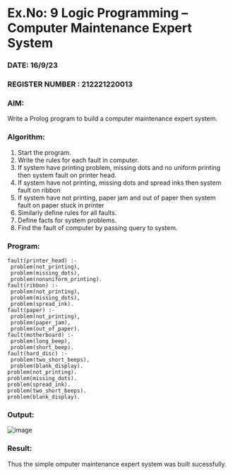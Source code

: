 # Ex.No: 9  Logic Programming –  Computer Maintenance Expert System
### DATE:    16/9/23                                                                           
### REGISTER NUMBER : 212221220013
### AIM: 
Write a Prolog program to build a computer maintenance expert system.
###  Algorithm:
1. Start the program.
2. Write the rules for each fault in computer.
3. If system have printing problem, missing dots and no uniform printing then system fault on printer head.
4. If system have not printing, missing dots and spread inks then system fault on ribbon
5. If system have not printing, paper jam and out of paper then system fault on paper stuck in printer
6. Similarly define rules for all faults.
7. Define facts for system problems.
8. Find the fault of computer by passing query to system.
     
### Program:
```
fault(printer_head) :-
 problem(not_printing),
 problem(missing_dots),
 problem(nonuniform_printing).
fault(ribbon) :-
 problem(not_printing),
 problem(missing_dots),
 problem(spread_ink).
fault(paper) :-
 problem(not_printing),
 problem(paper_jam),
 problem(out_of_paper).
fault(motherboard) :-
 problem(long_beep),
 problem(short_beep).
fault(hard_disc) :-
 problem(two_short_beeps),
 problem(blank_display).
problem(not_printing).
problem(missing_dots).
problem(spread_ink).
problem(two_short_beeps).
problem(blank_display).
```
### Output:
![image](https://github.com/DrUmaRaniV/AI_Lab_2023-24/assets/103019882/d9757f49-8052-4e8a-afb8-dd53ca953c9e)
### Result:
Thus the simple omputer maintenance expert system was built sucessfully.
